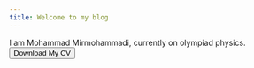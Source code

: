 ```yaml
---
title: Welcome to my blog
---
```

I am Mohammad Mirmohammadi, currently on olympiad physics.
<a href = "CV.pdf" download>
  <button>Download My CV</button>
</a>
